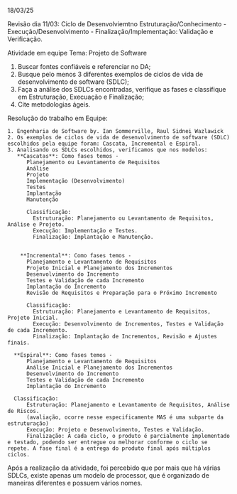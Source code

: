 18/03/25

Revisão dia 11/03: 
  Ciclo de Desenvolviemtno
    Estruturação/Conhecimento - Execução/Desenvolvimento - Finalização/Implementação:
    Validação e Verificação.

Atividade em equipe 
Tema: Projeto de Software
  1. Buscar fontes confiáveis e referenciar no DA;
  2. Busque pelo menos 3 diferentes exemplos de ciclos de vida de desenvolvimento de software (SDLC);
  3. Faça a análise dos SDLCs encontradas, verifique as fases e classifique em Estruturação, Execuação e Finalização;
  4. Cite metodologias ágeis.

Resolução do trabalho em Equipe: 
    
    1. Engenharia de Software by. Ian Sommerville, Raul Sidnei Wazlawick
    2. Os exemplos de ciclos de vida de desenvolvimento de software (SDLC) escolhidos pela equipe foram: Cascata, Incremental e Espiral.
    3. Analisando os SDLCs escolhidos, verificamos que nos modelos:
       **Cascatas**: Como fases temos -
          Planejamento ou Levantamento de Requisitos
          Análise
          Projeto
          Implementação (Desenvolvimento)
          Testes
          Implantação
          Manutenção
       
          Classificação:
            Estruturação: Planejamento ou Levantamento de Requisitos, Análise e Projeto.
            Execução: Implementação e Testes.
            Finalização: Implantação e Manutenção.
    
       
        **Incremental**: Como fases temos -
          Planejamento e Levantamento de Requisitos
          Projeto Inicial e Planejamento dos Incrementos
          Desenvolvimento do Incremento
          Testes e Validação de cada Incremento
          Implantação do Incremento
          Revisão de Requisitos e Preparação para o Próximo Incremento
    
          Classificação:
            Estruturação: Planejamento e Levantamento de Requisitos, Projeto Inicial.
            Execução: Desenvolvimento de Incrementos, Testes e Validação de cada Incremento.
            Finalização: Implantação de Incrementos, Revisão e Ajustes finais.
    
      **Espiral**: Como fases temos -
          Planejamento e Levantamento de Requisitos
          Análise Inicial e Planejamento dos Incrementos
          Desenvolvimento do Incremento
          Testes e Validação de cada Incremento
          Implantação do Incremento
    
      Classificação:
          Estruturação: Planejamento e Levantamento de Requisitos, Análise de Riscos.
          (avaliação, ocorre nesse especificamente MAS é uma subparte da estruturação)
          Execução: Projeto e Desenvolvimento, Testes e Validação.
          Finalização: A cada ciclo, o produto é parcialmente implementado e testado, podendo ser entregue ou melhorar conforme o ciclo se repete. A fase final é a entrega do produto final após múltiplos ciclos.

Após a realização da atividade, foi percebido que por mais que há várias SDLCs, existe apenas um modelo de processor, que é organizado de maneiras diferentes e possuem vários nomes.




      
         
